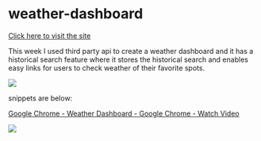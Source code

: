 # weather-dashboard

<a href="https://kcshellacool.github.io/weather-dashboard/">Click here to visit the site</a>

This week I used third party api to create a weather dashboard and it has a historical search feature where it stores the historical search and enables easy links for users to check weather of their favorite spots.

<img src="https://www.loom.com/i/15107bf789614fbdbd2d819b4fbc52df">

snippets are below:

<a href="https://www.loom.com/share/149008b162e54da8b8fc259f74ba1b35"> <p>Google Chrome - Weather Dashboard - Google Chrome - Watch Video</p> <img style="max-width:300px;" src="https://cdn.loom.com/sessions/thumbnails/149008b162e54da8b8fc259f74ba1b35-with-play.gif"> </a>
